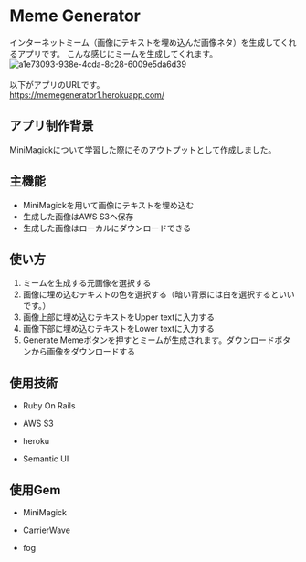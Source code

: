 # Meme Generator
インターネットミーム（画像にテキストを埋め込んだ画像ネタ）を生成してくれるアプリです。
こんな感じにミームを生成してくれます。
<br>
![a1e73093-938e-4cda-8c28-6009e5da6d39](https://user-images.githubusercontent.com/61376298/85324035-4b346900-b4f3-11ea-9638-32c18f2e50ec.png)
<br>
<br>
以下がアプリのURLです。<br>
https://memegenerator1.herokuapp.com/

## アプリ制作背景
MiniMagickについて学習した際にそのアウトプットとして作成しました。

## 主機能
* MiniMagickを用いて画像にテキストを埋め込む
* 生成した画像はAWS S3へ保存
* 生成した画像はローカルにダウンロードできる


## 使い方
1. ミームを生成する元画像を選択する
2. 画像に埋め込むテキストの色を選択する（暗い背景には白を選択するといいです。）
3. 画像上部に埋め込むテキストをUpper textに入力する
4. 画像下部に埋め込むテキストをLower textに入力する
5. Generate Memeボタンを押すとミームが生成されます。ダウンロードボタンから画像をダウンロードする

## 使用技術
* Ruby On Rails

* AWS S3

* heroku

* Semantic UI

## 使用Gem
* MiniMagick

* CarrierWave

* fog